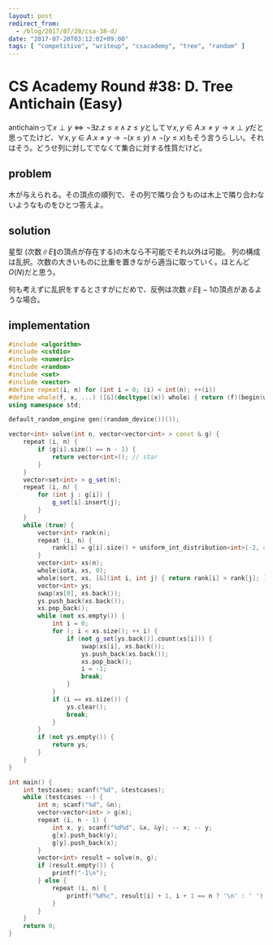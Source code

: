 ```yaml
---
layout: post
redirect_from:
  - /blog/2017/07/20/csa-38-d/
date: "2017-07-20T03:12:02+09:00"
tags: [ "competitive", "writeup", "csacademy", "tree", "random" ]
---
```


# CS Academy Round #38: D. Tree Antichain (Easy)

antichainって$x \perp y \iff \lnot \exists z. z \le x \land z \le y$として$\forall x, y \in A. x \ne y \to x \perp y$だと思ってたけど、$\forall x, y \in A. x \ne y \to \lnot (x \le y) \land \lnot (y \le x)$もそう言うらしい。それはそう。どうせ列に対してでなくて集合に対する性質だけど。

## problem

木が与えられる。その頂点の順列で、その列で隣り合うものは木上で隣り合わないようなものをひとつ答えよ。

## solution

星型 (次数$\|E\|$の頂点が存在する)の木なら不可能でそれ以外は可能。
列の構成は乱択。次数の大きいものに比重を置きながら適当に取っていく。ほとんど$O(N)$だと思う。

何も考えずに乱択をするとさすがにだめで、反例は次数$\|E\| - 1$の頂点があるような場合。

## implementation

``` c++
#include <algorithm>
#include <cstdio>
#include <numeric>
#include <random>
#include <set>
#include <vector>
#define repeat(i, n) for (int i = 0; (i) < int(n); ++(i))
#define whole(f, x, ...) ([&](decltype((x)) whole) { return (f)(begin(whole), end(whole), ## __VA_ARGS__); })(x)
using namespace std;

default_random_engine gen((random_device())());

vector<int> solve(int n, vector<vector<int> > const & g) {
    repeat (i, n) {
        if (g[i].size() == n - 1) {
            return vector<int>(); // star
        }
    }
    vector<set<int> > g_set(n);
    repeat (i, n) {
        for (int j : g[i]) {
            g_set[i].insert(j);
        }
    }
    while (true) {
        vector<int> rank(n);
        repeat (i, n) {
            rank[i] = g[i].size() + uniform_int_distribution<int>(-2, 4)(gen);
        }
        vector<int> xs(n);
        whole(iota, xs, 0);
        whole(sort, xs, [&](int i, int j) { return rank[i] > rank[j]; });
        vector<int> ys;
        swap(xs[0], xs.back());
        ys.push_back(xs.back());
        xs.pop_back();
        while (not xs.empty()) {
            int i = 0;
            for (; i < xs.size(); ++ i) {
                if (not g_set[ys.back()].count(xs[i])) {
                    swap(xs[i], xs.back());
                    ys.push_back(xs.back());
                    xs.pop_back();
                    i = -1;
                    break;
                }
            }
            if (i == xs.size()) {
                ys.clear();
                break;
            }
        }
        if (not ys.empty()) {
            return ys;
        }
    }
}

int main() {
    int testcases; scanf("%d", &testcases);
    while (testcases --) {
        int n; scanf("%d", &n);
        vector<vector<int> > g(n);
        repeat (i, n - 1) {
            int x, y; scanf("%d%d", &x, &y); -- x; -- y;
            g[x].push_back(y);
            g[y].push_back(x);
        }
        vector<int> result = solve(n, g);
        if (result.empty()) {
            printf("-1\n");
        } else {
            repeat (i, n) {
                printf("%d%c", result[i] + 1, i + 1 == n ? '\n' : ' ');
            }
        }
    }
    return 0;
}
```
